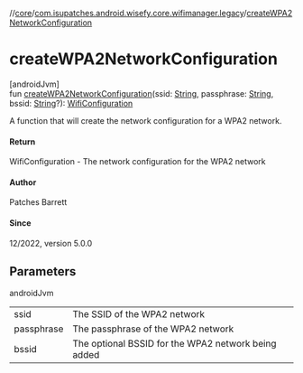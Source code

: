 //[core](../../index.md)/[com.isupatches.android.wisefy.core.wifimanager.legacy](index.md)/[createWPA2NetworkConfiguration](create-w-p-a2-network-configuration.md)

# createWPA2NetworkConfiguration

[androidJvm]\
fun [createWPA2NetworkConfiguration](create-w-p-a2-network-configuration.md)(ssid: [String](https://kotlinlang.org/api/latest/jvm/stdlib/kotlin/-string/index.html), passphrase: [String](https://kotlinlang.org/api/latest/jvm/stdlib/kotlin/-string/index.html), bssid: [String](https://kotlinlang.org/api/latest/jvm/stdlib/kotlin/-string/index.html)?): [WifiConfiguration](https://developer.android.com/reference/kotlin/android/net/wifi/WifiConfiguration.html)

A function that will create the network configuration for a WPA2 network.

#### Return

WifiConfiguration - The network configuration for the WPA2 network

#### Author

Patches Barrett

#### Since

12/2022, version 5.0.0

## Parameters

androidJvm

| | |
|---|---|
| ssid | The SSID of the WPA2 network |
| passphrase | The passphrase of the WPA2 network |
| bssid | The optional BSSID for the WPA2 network being added |
